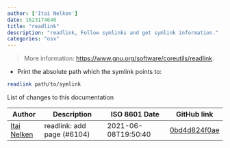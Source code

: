 ```yaml
---
author: ['Itai Nelken']
date: 1623174640
title: "readlink"
description: "readlink, Follow symlinks and get symlink information."
categories: "osx"
---
```

> More information: <https://www.gnu.org/software/coreutils/readlink>.

- Print the absolute path which the symlink points to:

```bash
readlink path/to/symlink
```
List of changes to this documentation


Author | Description | ISO 8601 Date | GitHub link
------|-----|-----|-----
[Itai Nelken](mailto:70802936+Itai-Nelken@users.noreply.github.com) | readlink: add page (#6104) | 2021-06-08T19:50:40 | [0bd4d824f0ae](https://github.com/tldr-pages/tldr/commit/0bd4d824f0ae9a04aeea7727ff5521dd9a28d06b)

